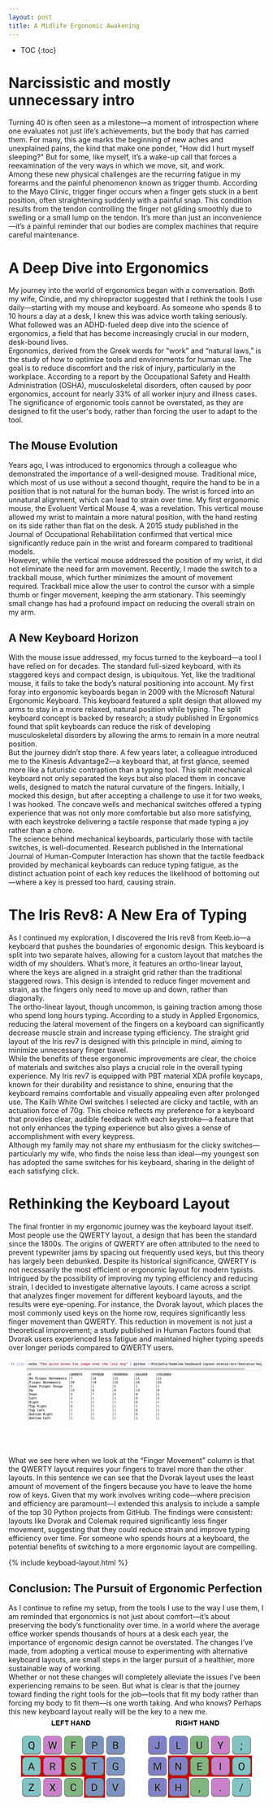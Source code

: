 ```yaml
---
layout: post
title: A Midlife Ergonomic Awakening
---
```

* TOC
{:toc}

# Narcissistic and mostly unnecessary intro
Turning 40 is often seen as a milestone—a moment of introspection where one evaluates not just life’s achievements, but the body that has carried them. For many, this age marks the beginning of new aches and unexplained pains, the kind that make one ponder, "How did I hurt myself sleeping?" But for some, like myself, it’s a wake-up call that forces a reexamination of the very ways in which we move, sit, and work.
<br>
Among these new physical challenges are the recurring fatigue in my forearms and the painful phenomenon known as trigger thumb. According to the Mayo Clinic, trigger finger occurs when a finger gets stuck in a bent position, often straightening suddenly with a painful snap. This condition results from the tendon controlling the finger not gliding smoothly due to swelling or a small lump on the tendon. It’s more than just an inconvenience—it’s a painful reminder that our bodies are complex machines that require careful maintenance.

# A Deep Dive into Ergonomics
My journey into the world of ergonomics began with a conversation. Both my wife, Cindie, and my chiropractor suggested that I rethink the tools I use daily—starting with my mouse and keyboard. As someone who spends 8 to 10 hours a day at a desk, I knew this was advice worth taking seriously. What followed was an ADHD-fueled deep dive into the science of ergonomics, a field that has become increasingly crucial in our modern, desk-bound lives.
<br>
Ergonomics, derived from the Greek words for “work” and “natural laws,” is the study of how to optimize tools and environments for human use. The goal is to reduce discomfort and the risk of injury, particularly in the workplace. According to a report by the Occupational Safety and Health Administration (OSHA), musculoskeletal disorders, often caused by poor ergonomics, account for nearly 33% of all worker injury and illness cases. The significance of ergonomic tools cannot be overstated, as they are designed to fit the user's body, rather than forcing the user to adapt to the tool.

## The Mouse Evolution
Years ago, I was introduced to ergonomics through a colleague who demonstrated the importance of a well-designed mouse. Traditional mice, which most of us use without a second thought, require the hand to be in a position that is not natural for the human body. The wrist is forced into an unnatural alignment, which can lead to strain over time. My first ergonomic mouse, the Evoluent Vertical Mouse 4, was a revelation. This vertical mouse allowed my wrist to maintain a more natural position, with the hand resting on its side rather than flat on the desk. A 2015 study published in the Journal of Occupational Rehabilitation confirmed that vertical mice significantly reduce pain in the wrist and forearm compared to traditional models.
<br>
However, while the vertical mouse addressed the position of my wrist, it did not eliminate the need for arm movement. Recently, I made the switch to a trackball mouse, which further minimizes the amount of movement required. Trackball mice allow the user to control the cursor with a simple thumb or finger movement, keeping the arm stationary. This seemingly small change has had a profound impact on reducing the overall strain on my arm.
<br>

## A New Keyboard Horizon
With the mouse issue addressed, my focus turned to the keyboard—a tool I have relied on for decades. The standard full-sized keyboard, with its staggered keys and compact design, is ubiquitous. Yet, like the traditional mouse, it fails to take the body’s natural positioning into account. My first foray into ergonomic keyboards began in 2009 with the Microsoft Natural Ergonomic Keyboard. This keyboard featured a split design that allowed my arms to stay in a more relaxed, natural position while typing. The split keyboard concept is backed by research; a study published in Ergonomics found that split keyboards can reduce the risk of developing musculoskeletal disorders by allowing the arms to remain in a more neutral position.
<br>
But the journey didn’t stop there. A few years later, a colleague introduced me to the Kinesis Advantage2—a keyboard that, at first glance, seemed more like a futuristic contraption than a typing tool. This split mechanical keyboard not only separated the keys but also placed them in concave wells, designed to match the natural curvature of the fingers. Initially, I mocked this design, but after accepting a challenge to use it for two weeks, I was hooked. The concave wells and mechanical switches offered a typing experience that was not only more comfortable but also more satisfying, with each keystroke delivering a tactile response that made typing a joy rather than a chore.
<br>
The science behind mechanical keyboards, particularly those with tactile switches, is well-documented. Research published in the International Journal of Human-Computer Interaction has shown that the tactile feedback provided by mechanical keyboards can reduce typing fatigue, as the distinct actuation point of each key reduces the likelihood of bottoming out—where a key is pressed too hard, causing strain.

# The Iris Rev8: A New Era of Typing
As I continued my exploration, I discovered the Iris rev8 from Keeb.io—a keyboard that pushes the boundaries of ergonomic design. This keyboard is split into two separate halves, allowing for a custom layout that matches the width of my shoulders. What’s more, it features an ortho-linear layout, where the keys are aligned in a straight grid rather than the traditional staggered rows. This design is intended to reduce finger movement and strain, as the fingers only need to move up and down, rather than diagonally.
<br>
The ortho-linear layout, though uncommon, is gaining traction among those who spend long hours typing. According to a study in Applied Ergonomics, reducing the lateral movement of the fingers on a keyboard can significantly decrease muscle strain and increase typing efficiency. The straight grid layout of the Iris rev7 is designed with this principle in mind, aiming to minimize unnecessary finger travel.
<br>
While the benefits of these ergonomic improvements are clear, the choice of materials and switches also plays a crucial role in the overall typing experience. My Iris rev7 is equipped with PBT material XDA profile keycaps, known for their durability and resistance to shine, ensuring that the keyboard remains comfortable and visually appealing even after prolonged use. The Kailh White Owl switches I selected are clicky and tactile, with an actuation force of 70g. This choice reflects my preference for a keyboard that provides clear, audible feedback with each keystroke—a feature that not only enhances the typing experience but also gives a sense of accomplishment with every keypress.
<br>
Although my family may not share my enthusiasm for the clicky switches—particularly my wife, who finds the noise less than ideal—my youngest son has adopted the same switches for his keyboard, sharing in the delight of each satisfying click.
<br>

# Rethinking the Keyboard Layout
The final frontier in my ergonomic journey was the keyboard layout itself. Most people use the QWERTY layout, a design that has been the standard since the 1800s. The origins of QWERTY are often attributed to the need to prevent typewriter jams by spacing out frequently used keys, but this theory has largely been debunked. Despite its historical significance, QWERTY is not necessarily the most efficient or ergonomic layout for modern typists.
<br>
Intrigued by the possibility of improving my typing efficiency and reducing strain, I decided to investigate alternative layouts. I came across a script that analyzes finger movement for different keyboard layouts, and the results were eye-opening. For instance, the Dvorak layout, which places the most commonly used keys on the home row, requires significantly less finger movement than QWERTY. This reduction in movement is not just a theoretical improvement; a study published in Human Factors found that Dvorak users experienced less fatigue and maintained higher typing speeds over longer periods compared to QWERTY users.

![Quick Brown Fox](/images/brown-fox.png "Quick Brown Fox")

<br>
<br>

What we see here when we look at the “Finger Movement” column is that the QWERTY layout requires your fingers to travel more than the other layouts. In this sentence we can see that the Dvorak layout uses the least amount of movement of the fingers because you have to leave the home row of keys. Given that my work involves writing code—where precision and efficiency are paramount—I extended this analysis to include a sample of the top 30 Python projects from GitHub. The findings were consistent: layouts like Dvorak and Colemak required significantly less finger movement, suggesting that they could reduce strain and improve typing efficiency over time. For someone who spends hours at a keyboard, the potential benefits of switching to a more ergonomic layout are compelling.
<br>

{% include keyboad-layout.html %}

## Conclusion: The Pursuit of Ergonomic Perfection
As I continue to refine my setup, from the tools I use to the way I use them, I am reminded that ergonomics is not just about comfort—it’s about preserving the body’s functionality over time. In a world where the average office worker spends thousands of hours at a desk each year, the importance of ergonomic design cannot be overstated. The changes I’ve made, from adopting a vertical mouse to experimenting with alternative keyboard layouts, are small steps in the larger pursuit of a healthier, more sustainable way of working.
<br>
Whether or not these changes will completely alleviate the issues I’ve been experiencing remains to be seen. But what is clear is that the journey toward finding the right tools for the job—tools that fit my body rather than forcing my body to fit them—is one worth taking. And who knows? Perhaps this new keyboard layout really will be the key to a new me.
<br>
![Colemak DH](/images/colemak_dh.png "Colemak DH")




